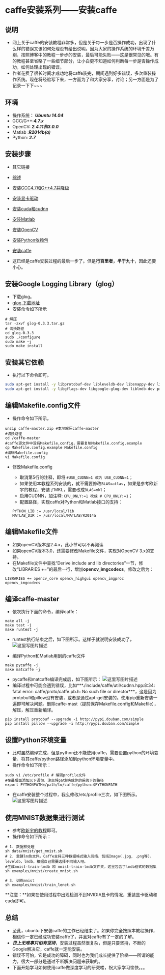 # caffe安装系列——安装caffe

## 说明
* 网上关于caffe的安装教程非常多，但是关于每一步是否操作成功，出现了什么样的错误又该如何处理没有给出说明。因为大家的操作系统的环境千差万别，按照博客中的教程一步步的安装，最后可能失败——这是很常见的哦。有的教程甚至省略了一些细节部分，让小白更不知道如何判断每一步是否操作成功，如何处理出现的错误。
* 作者花费了很长时间才成功地将caffe装完，期间遇到好多错误，多次重装操作系统。现在将经验写下来，一方面为了和大家分享，讨论；另一方面是为了记录一下下~~~

## 环境
* 操作系统： ***Ubuntu 14.04***
* GCC/G++:***4.7.x***
* OpenCV: ***2.4.11和3.0.0***
* Matlab :***R2014b(a)***
* Python:   ***2.7***

## 安装步骤
* 其它链接
* [综述](https://blog.xuezhisd.top/%E6%B7%B1%E5%BA%A6%E5%AD%A6%E4%B9%A0/Caffe/caffe%E5%AE%89%E8%A3%85%E7%B3%BB%E5%88%97%E2%80%94%E2%80%94%E7%BB%BC%E8%BF%B0.html)
* [安装GCC4.7和G++4.7并降级](https://blog.xuezhisd.top/%E6%B7%B1%E5%BA%A6%E5%AD%A6%E4%B9%A0/Caffe/caffe%E5%AE%89%E8%A3%85%E7%B3%BB%E5%88%97%E2%80%94%E2%80%94%E5%AE%89%E8%A3%85GCC4.7%E5%92%8CG++4.7%E5%B9%B6%E9%99%8D%E7%BA%A7.html)
* [安装显卡驱动](https://blog.xuezhisd.top/%E6%B7%B1%E5%BA%A6%E5%AD%A6%E4%B9%A0/Caffe/caffe%E5%AE%89%E8%A3%85%E7%B3%BB%E5%88%97%E2%80%94%E2%80%94%E5%AE%89%E8%A3%85NVIDIA%E6%98%BE%E5%8D%A1%E9%A9%B1%E5%8A%A8.html)
* [安装cuda和cudnn](https://blog.xuezhisd.top/%E6%B7%B1%E5%BA%A6%E5%AD%A6%E4%B9%A0/Caffe/caffe%E5%AE%89%E8%A3%85%E7%B3%BB%E5%88%97%E2%80%94%E2%80%94%E5%AE%89%E8%A3%85cuda%E5%92%8Ccudnn.html)
* [安装Matlab](https://blog.xuezhisd.top/%E6%B7%B1%E5%BA%A6%E5%AD%A6%E4%B9%A0/Caffe/caffe%E5%AE%89%E8%A3%85%E7%B3%BB%E5%88%97%E2%80%94%E2%80%94%E5%AE%89%E8%A3%85Matlab.html)
* [安装OpenCV](https://blog.xuezhisd.top/%E6%B7%B1%E5%BA%A6%E5%AD%A6%E4%B9%A0/Caffe/caffe%E5%AE%89%E8%A3%85%E7%B3%BB%E5%88%97%E2%80%94%E2%80%94%E5%AE%89%E8%A3%85OpenCV.html)
* [安装Python依赖包](https://blog.xuezhisd.top/%E6%B7%B1%E5%BA%A6%E5%AD%A6%E4%B9%A0/Caffe/caffe%E5%AE%89%E8%A3%85%E7%B3%BB%E5%88%97%E2%80%94%E2%80%94%E5%AE%89%E8%A3%85python%E4%BE%9D%E8%B5%96%E5%8C%85.html)
* [安装caffe](https://blog.xuezhisd.top/%E6%B7%B1%E5%BA%A6%E5%AD%A6%E4%B9%A0/Caffe/caffe%E5%AE%89%E8%A3%85%E7%B3%BB%E5%88%97%E2%80%94%E2%80%94%E5%AE%89%E8%A3%85caffe.html)


* 这已经是caffe安装过程的最后一步了。但是**行百里者，半于九十**，因此还要小心。

## 安装Google Logging Library（glog）

* 下载glog。
* [glog 下载地址](https://code.google.com/p/google-glog/)
* 安装命令如下所示
```
# 解压
tar -zxvf glog-0.3.3.tar.gz
# 切换路径
cd glog-0.3.3
sudo ./configure
sudo make –j
sudo make install
```

## 安装其它依赖
* 执行以下命令即可。

```bash
sudo apt-get install -y libprotobuf-dev libleveldb-dev libsnappy-dev libopencv-dev libboost-all-dev libhdf5-serial-dev 
sudo apt-get install -y libgflags-dev libgoogle-glog-dev liblmdb-dev protobuf-compiler protobuf-c-compiler python-pandas
```

## 编辑Makefile.config文件
* 操作命令如下所示。
```
unzip caffe-master.zip #本地解压caffe-master
#切换路径
cd /caffe-master 
#caffe源文件中没有Makefile.config，需要复制Makefile.config.example
cp Makefile.config.example Makefile.config
#编辑Makefile.config
vi Makefile.config 
```
* 修改Makefile.config
	* 取消第5行的注释，即将 `#USE_CUDNN=1 改为 USE_CUDNN=1`；
	* 如果使用本教程系列安装的，就不需要修改`BLAS=atlas`，如果是参考欧新宇的教程，安装了MKL，需要改成`BLAS=mkl`；
	* 启用CUDNN，加注释: `CPU_ONLY:=1 改成 # CPU_ONLY:=1`；
	* 配置路径，实现caffe对Python和Matlab接口的支持：

	```
	PYTHON_LIB := /usr/local/lib
	MATLAB_DIR := /usr/local/MATLAB/R2014a
	```

## 编辑Makefile文件
* 如果openCV版本是2.4.x，此小节可以不再阅读
* 如果openCV版本3.0，还需要修改Makefile文件，实现对OpenCV 3.x的支持。
* 在Makefile文件中查找“Derive include and lib directories”一节，修改“LIBRARIES +=”的最后一行，增加**opencv_imgcodecs**，修改之后为：
```
LIBRARIES += opencv_core opencv_highgui opencv_imgproc opencv_imgcodecs
```

## 编译caffe-master
* 依次执行下面的命令，编译caffe：
```
make all -j
make test -j
make runtest -j
```
* runtest执行结束之后，如下图所示。这样子就说明安装成功了。
![这里写图片描述](http://img.blog.csdn.net/20150924102251050)

* 编译Python和Matlab用到的caffe文件
```
make pycaffe -j
make matcaffe -j
```
* pycaffe和matcaffe编译完成后，如下图所示：
![这里写图片描述](http://img.blog.csdn.net/20150924104443215)
* 编译过程中可能会遇到错误，比如***./include/caffe/util/cudnn.hpp:8:34: fatal error: caffe/proto/caffe.pb.h: No such file or director***，这是因为protobuf和pillow没有安装，或者是通过apt-get安装的。使用pip重新安装一遍即可解决问题。删除caffe-mast（提前保存Makefile.config和Makefile），解压，解压重新编译。
```
pip install protobuf --upgrade -i http://pypi.douban.com/simple 
pip install pillow --upgrade -i http://pypi.douban.com/simple
```

## 设置Python环境变量
* 此时虽然编译完成，但是python还不能使用caffe，需要设置python的环境变量，将其caffe/python路径添加到python环境变量中。
* 操作命令如下所示：
```
sudo vi /etc/profile # 编辑profile文件
#在最后面添加以下语句，注意将path换成你的系统下的路径
export PYTHONPATH=/path/to/caffe/python:$PYTHONPATH
```
* 在caffe安装整个过程中，我么修改/etc/profile三次，如下图所示。
![这里写图片描述](http://img.blog.csdn.net/20150924102736837)

## 使用MNIST数据集进行测试
* 参考[欧新宇的教程](http://ouxinyu.github.io/Blogs/20140723001.html)即可。
* 操作命令如下所示：
```
# 1. 数据预处理
sh data/mnist/get_mnist.sh
# 2. 重建lmdb文件。Caffe支持三种数据格式输入网络，包括Image(.jpg, .png等)，leveldb，lmdb，根据自己需要选择不同输入吧。
#生成mnist-train-lmdb 和 mnist-train-lmdb文件夹，这里包含了lmdb格式的数据集
sh examples/mnist/create_mnist.sh

# 3. 训练mnist
sh examples/mnist/train_lenet.sh
```

**注意：**如果在使用过程中出现检测不到NVIDIA显卡的情况，重装显卡驱动和cuda即可。

## 总结
* 至此，ubuntu下安装caffe的工作已经结束了。如果你完全按照本教程操作，相信你一定已经成功安装caffe了，并且对caffe有了一定的了解。
* ***世上无难事只怕有坚持***，安装过程虽然很复杂，但是只要坚持，不断的Google解决它，caffe就一定能安装。
* 错误不可怕，它是成功的障碍，同时也为我们成长提供了阶梯——所谓的能力，很大一部分是通过不断解决问题来获取的。
* 下面开始学习如何使用caffe做深度学习的研究喽，祝大家学习愉快。。。
